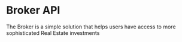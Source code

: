 # Broker API
The Broker is a simple solution that helps users have access to more sophisticated Real Estate investments

